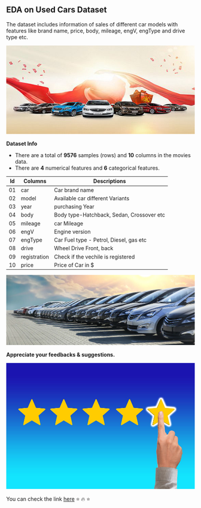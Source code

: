 ## EDA on Used Cars Dataset
The dataset includes information of sales of different car models with features like brand name, price, body, mileage, engV, engType and drive type etc. 

![enter image description here](https://github.com/Vimal1893/-EDA_on_used_cars_dataset/blob/main/c067ad7da4332e7dae222bae96104f16.png?raw=true)


**Dataset Info**
-   There are a total of **9576** samples (rows) and **10** columns in the movies data.
-   There are **4** numerical features and **6**  categorical features.

| Id | Columns | Descriptions  |
|--|--|--|
|01| car           | Car brand name| 
|02| model         | Available car different Variants|  
|03| year          | purchasing Year| 
|04| body          | Body type-Hatchback, Sedan, Crossover etc|   
|05| mileage       | car Mileage|
|06| engV          | Engine version|
|07| engType       | Car Fuel type - Petrol, Diesel, gas etc|
|08| drive         | Wheel Drive Front, back|
|09| registration  | Check if the vechile is registered|
|10| price         | Price of Car in $|


![enter image description here](https://github.com/Vimal1893/-EDA_on_used_cars_dataset/blob/main/a3821f4004d102d01b751bc38da45a21x.png?raw=true)

**Appreciate your feedbacks & suggestions.** 

![enter image description here](https://github.com/Vimal1893/-EDA_on_used_cars_dataset/blob/main/finger-3530353_960_720.png?raw=true)

You can check the link [here](https://github.com/Vimal1893/EDA_IMDb_Movies/blob/main/IMDb_movies.ipynb)
:star: :fire: :star:

